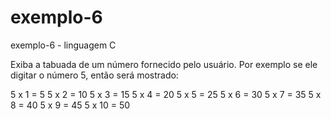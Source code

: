 # exemplo-6
exemplo-6 - linguagem C

Exiba a tabuada de um número fornecido pelo usuário. Por exemplo se ele
digitar o número 5, então será mostrado:

5 x 1 = 5
5 x 2 = 10
5 x 3 = 15
5 x 4 = 20
5 x 5 = 25
5 x 6 = 30
5 x 7 = 35
5 x 8 = 40
5 x 9 = 45
5 x 10 = 50
